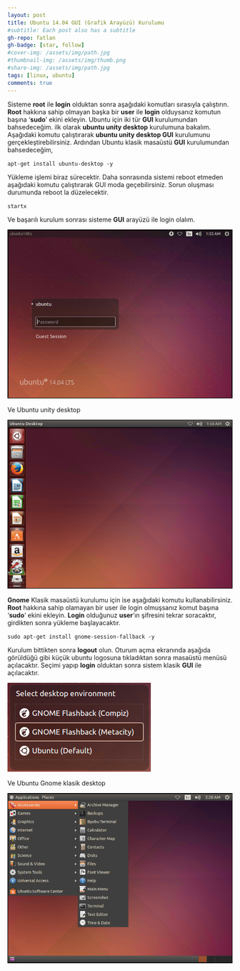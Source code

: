 ```yaml
---
layout: post
title: Ubuntu 14.04 GUI (Grafik Arayüzü) Kurulumu
#subtitle: Each post also has a subtitle
gh-repo: fatlan
gh-badge: [star, follow]
#cover-img: /assets/img/path.jpg
#thumbnail-img: /assets/img/thumb.png
#share-img: /assets/img/path.jpg
tags: [linux, ubuntu]
comments: true
---
```

Sisteme **root** ile **login** olduktan sonra aşağıdaki komutları sırasıyla çalıştırın. **Root** hakkına sahip olmayan başka bir **user** ile **login** olduysanız komutun başına ‘**sudo**’ ekini ekleyin. Ubuntu için iki tür **GUI** kurulumundan bahsedeceğim. ilk olarak **ubuntu unity desktop** kurulumuna bakalım. Aşağıdaki komutu çalıştırarak **ubuntu unity desktop GUI** kurulumunu gerçekleştirebilirsiniz. Ardından Ubuntu klasik masaüstü **GUI** kurulumundan bahsedeceğim,

~~~
apt-get install ubuntu-desktop -y
~~~

Yükleme işlemi biraz sürecektir. Daha sonrasında sistemi reboot etmeden aşağıdaki komutu çalıştırarak GUI moda geçebilirsiniz. Sorun oluşması durumunda reboot la düzelecektir.

~~~
startx
~~~

Ve başarılı kurulum sonrası sisteme **GUI** arayüzü ile login olalım.

![Crepe](assets/img/u14gui/ugui01.png)

Ve Ubuntu unity desktop

![Crepe](assets/img/u14gui/ugui02.png)

**Gnome** Klasik masaüstü kurulumu için ise aşağıdaki komutu kullanabilirsiniz. **Root** hakkına sahip olamayan bir user ile login olmuşsanız komut başına ‘**sudo**’ ekini ekleyin. **Login** olduğunuz **user**’ın şifresini tekrar soracaktır, girdikten sonra yükleme başlayacaktır.

~~~
sudo apt-get install gnome-session-fallback -y
~~~

Kurulum bittikten sonra **logout** olun.
Oturum açma ekranında aşağıda görüldüğü gibi küçük ubuntu logosuna tıkladıktan sonra masaüstü menüsü açılacaktır. Seçimi yapıp **login** olduktan sonra sistem klasik **GUI** ile açılacaktır.

![Crepe](assets/img/u14gui/ugui03.png)

Ve Ubuntu Gnome klasik desktop

![Crepe](assets/img/u14gui/ugui04.png)

